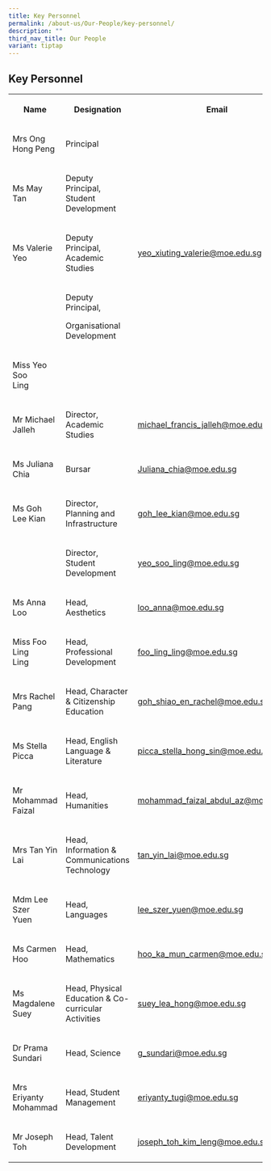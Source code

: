 ```yaml
---
title: Key Personnel
permalink: /about-us/Our-People/key-personnel/
description: ""
third_nav_title: Our People
variant: tiptap
---
```

<h2>Key Personnel</h2>
<table style="minWidth: 75px">
<colgroup>
<col>
<col>
<col>
</colgroup>
<tbody>
<tr>
<th rowspan="1" colspan="1">
<p>Name</p>
</th>
<th rowspan="1" colspan="1">
<p>Designation</p>
</th>
<th rowspan="1" colspan="1">
<p>Email</p>
</th>
</tr>
<tr>
<td rowspan="1" colspan="1">
<p>Mrs Ong Hong Peng</p>
</td>
<td rowspan="1" colspan="1">
<p>Principal</p>
</td>
<td rowspan="1" colspan="1">
<p></p>
</td>
</tr>
<tr>
<td rowspan="1" colspan="1">
<p>Ms May Tan</p>
</td>
<td rowspan="1" colspan="1">
<p>Deputy Principal, Student
<br>Development</p>
</td>
<td rowspan="1" colspan="1">
<p></p>
<p></p>
</td>
</tr>
<tr>
<td rowspan="1" colspan="1">
<p>Ms&nbsp;Valerie Yeo</p>
</td>
<td rowspan="1" colspan="1">
<p>Deputy Principal, Academic Studies</p>
</td>
<td rowspan="1" colspan="1">
<p><a href="mailto:yeo_xiuting_valerie@moe.edu.sg" rel="noopener noreferrer nofollow" target="_blank">yeo_xiuting_valerie@moe.edu.sg</a>
</p>
</td>
</tr>
<tr>
<td rowspan="1" colspan="1">
<p></p>
</td>
<td rowspan="1" colspan="1">
<p>Deputy Principal,</p>
<p>Organisational Development</p>
</td>
<td rowspan="1" colspan="1">
<p></p>
</td>
</tr>
<tr>
<td rowspan="1" colspan="1">
<p>Miss Yeo Soo
<br>Ling</p>
</td>
<td rowspan="1" colspan="1">
<p></p>
</td>
<td rowspan="1" colspan="1">
<p></p>
</td>
</tr>
<tr>
<td rowspan="1" colspan="1">
<p>Mr Michael
<br>Jalleh</p>
</td>
<td rowspan="1" colspan="1">
<p>Director, Academic Studies</p>
</td>
<td rowspan="1" colspan="1">
<p><a href="mailto:Michael_Francis_jalleh@moe.edu.sg" rel="noopener noreferrer nofollow" target="_blank">michael_francis_jalleh@moe.edu.sg</a>
</p>
</td>
</tr>
<tr>
<td rowspan="1" colspan="1">
<p>Ms Juliana Chia</p>
</td>
<td rowspan="1" colspan="1">
<p>Bursar</p>
</td>
<td rowspan="1" colspan="1">
<p><a href="mailto:Juliana_CHIA@moe.edu.sg" rel="noopener noreferrer nofollow" target="_blank">Juliana_chia@moe.edu.sg</a>
</p>
</td>
</tr>
<tr>
<td rowspan="1" colspan="1">
<p>Ms Goh Lee Kian</p>
</td>
<td rowspan="1" colspan="1">
<p>Director, Planning and Infrastructure</p>
</td>
<td rowspan="1" colspan="1">
<p><a href="mailto:GOH_Lee_Kian@moe.edu.sg" rel="noopener noreferrer nofollow" target="_blank">goh_lee_kian@moe.edu.sg</a>
</p>
<p></p>
</td>
</tr>
<tr>
<td rowspan="1" colspan="1">
<p></p>
</td>
<td rowspan="1" colspan="1">
<p>Director, Student Development</p>
</td>
<td rowspan="1" colspan="1">
<p><a href="mailto:Yeo_Soo_ling@moe.edu.sg" rel="noopener noreferrer nofollow" target="_blank">yeo_soo_ling@moe.edu.sg</a>
</p>
</td>
</tr>
<tr>
<td rowspan="1" colspan="1">
<p>Ms Anna Loo</p>
</td>
<td rowspan="1" colspan="1">
<p>Head, Aesthetics</p>
</td>
<td rowspan="1" colspan="1">
<p><a href="mailto:Loo_Anna@moe.edu.sg" rel="noopener noreferrer nofollow" target="_blank">loo_anna@moe.edu.sg</a>
</p>
</td>
</tr>
<tr>
<td rowspan="1" colspan="1">
<p>Miss Foo Ling
<br>Ling</p>
</td>
<td rowspan="1" colspan="1">
<p>Head, Professional Development</p>
</td>
<td rowspan="1" colspan="1">
<p><a href="mailto:Foo_Ling_ling@moe.edu.sg" rel="noopener noreferrer nofollow" target="_blank">foo_ling_ling@moe.edu.sg</a>
</p>
</td>
</tr>
<tr>
<td rowspan="1" colspan="1">
<p>Mrs Rachel Pang</p>
</td>
<td rowspan="1" colspan="1">
<p>Head, Character &amp; Citizenship Education</p>
</td>
<td rowspan="1" colspan="1">
<p><a href="mailto:Goh_Shiao_en_rachel@moe.edu.sg" rel="noopener noreferrer nofollow" target="_blank">goh_shiao_en_rachel@moe.edu.sg</a>
</p>
</td>
</tr>
<tr>
<td rowspan="1" colspan="1">
<p>Ms Stella Picca</p>
</td>
<td rowspan="1" colspan="1">
<p>Head, English Language &amp; Literature</p>
</td>
<td rowspan="1" colspan="1">
<p><a href="mailto:Picca_Stella_hong_sin@moe.edu.sg" rel="noopener noreferrer nofollow" target="_blank">picca_stella_hong_sin@moe.edu.sg</a>
</p>
</td>
</tr>
<tr>
<td rowspan="1" colspan="1">
<p>Mr Mohammad
<br>Faizal</p>
</td>
<td rowspan="1" colspan="1">
<p>Head, Humanities</p>
</td>
<td rowspan="1" colspan="1">
<p><a href="mailto:Mohammad_Faizal_abdul_az@moe.edu.sg" rel="noopener noreferrer nofollow" target="_blank">mohammad_faizal_abdul_az@moe.edu.sg</a>
</p>
</td>
</tr>
<tr>
<td rowspan="1" colspan="1">
<p>Mrs Tan Yin Lai</p>
</td>
<td rowspan="1" colspan="1">
<p>Head, Information &amp; Communications Technology</p>
</td>
<td rowspan="1" colspan="1">
<p><a href="mailto:Tan_Yin_lai@moe.edu.sg" rel="noopener noreferrer nofollow" target="_blank">tan_yin_lai@moe.edu.sg</a>
</p>
</td>
</tr>
<tr>
<td rowspan="1" colspan="1">
<p>Mdm Lee Szer
<br>Yuen</p>
</td>
<td rowspan="1" colspan="1">
<p>Head, Languages</p>
</td>
<td rowspan="1" colspan="1">
<p><a href="mailto:Lee_Szer_yuen@moe.edu.sg" rel="noopener noreferrer nofollow" target="_blank">lee_szer_yuen@moe.edu.sg</a>
</p>
</td>
</tr>
<tr>
<td rowspan="1" colspan="1">
<p>Ms Carmen Hoo</p>
</td>
<td rowspan="1" colspan="1">
<p>Head, Mathematics</p>
</td>
<td rowspan="1" colspan="1">
<p><a href="mailto:Hoo_Ka_mun_carmen@moe.edu.sg" rel="noopener noreferrer nofollow" target="_blank">hoo_ka_mun_carmen@moe.edu.sg</a>
</p>
</td>
</tr>
<tr>
<td rowspan="1" colspan="1">
<p>Ms Magdalene
<br>Suey</p>
</td>
<td rowspan="1" colspan="1">
<p>Head, Physical Education &amp; Co-curricular Activities</p>
</td>
<td rowspan="1" colspan="1">
<p><a href="mailto:Suey_Lea_hong@moe.edu.sg" rel="noopener noreferrer nofollow" target="_blank">suey_lea_hong@moe.edu.sg</a>
</p>
</td>
</tr>
<tr>
<td rowspan="1" colspan="1">
<p>Dr Prama
<br>Sundari</p>
</td>
<td rowspan="1" colspan="1">
<p>Head, Science</p>
</td>
<td rowspan="1" colspan="1">
<p><a href="mailto:G_Sundari@moe.edu.sg" rel="noopener noreferrer nofollow" target="_blank">g_sundari@moe.edu.sg</a>
</p>
</td>
</tr>
<tr>
<td rowspan="1" colspan="1">
<p>Mrs Eriyanty
<br>Mohammad</p>
</td>
<td rowspan="1" colspan="1">
<p>Head, Student Management</p>
</td>
<td rowspan="1" colspan="1">
<p><a href="mailto:Eriyanty_Tugi@moe.edu.sg" rel="noopener noreferrer nofollow" target="_blank">eriyanty_tugi@moe.edu.sg</a>
</p>
</td>
</tr>
<tr>
<td rowspan="1" colspan="1">
<p>Mr Joseph Toh</p>
</td>
<td rowspan="1" colspan="1">
<p>Head, Talent Development</p>
</td>
<td rowspan="1" colspan="1">
<p><a href="mailto:Joseph_Toh_kim_leng@moe.edu.sg" rel="noopener noreferrer nofollow" target="_blank">joseph_toh_kim_leng@moe.edu.sg</a>
</p>
</td>
</tr>
</tbody>
</table>
<p></p>
